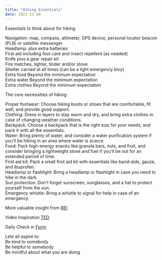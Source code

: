 ```yaml
---
title: "Hiking Essentials"
date: 2022-12-30
---  
```


Essentials to think about for hiking  

Navigation: map, compass, altimeter, GPS device, personal locator beacon (PLB) or satellite messenger  
Headlamp: plus extra batteries  
First aid including foot care and insect repellent (as needed)  
Knife plus a gear repair kit  
Fire matches, lighter, tinder and/or stove  
Shelter carried at all times (can be a light emergency bivy)  
Extra food Beyond the minimum expectation  
Extra water Beyond the minimum expectation  
Extra clothes Beyond the minimum expectation  
  
The core necessities of hiking:  

Proper footwear: Choose hiking boots or shoes that are comfortable, fit well, and provide good support.  
Clothing: Dress in layers to stay warm and dry, and bring extra clothes in case of changing weather conditions.  
Backpack: Choose a backpack that is the right size for your needs, and pack it with all the essentials.  
Water: Bring plenty of water, and consider a water purification system if you'll be hiking in an area where water is scarce.  
Food: Pack high-energy snacks like granola bars, nuts, and fruit, and consider bringing a lightweight stove and fuel if you'll be out for an extended period of time.  
First aid kit: Pack a small first aid kit with essentials like band-aids, gauze, and ibuprofen.  
Headlamp or flashlight: Bring a headlamp or flashlight in case you need to hike in the dark.  
Sun protection: Don't forget sunscreen, sunglasses, and a hat to protect yourself from the sun.  
Emergency whistle: Bring a whistle to signal for help in case of an emergency.  

More valuable insight from [REI](https://www.rei.com/learn/expert-advice/ten-essentials.html)


Video Inspiration [TED](https://www.ted.com/talks/robert_bruce_if_you_need_ideas_take_a_hike)  


Daily Check in [Form](https://forms.gle/BRA4EH2sMoZdLPgE8)  

Lets all aspire to:  
Be kind to somebody  
Be helpful to somebody  
Be mindful about what you are doing

